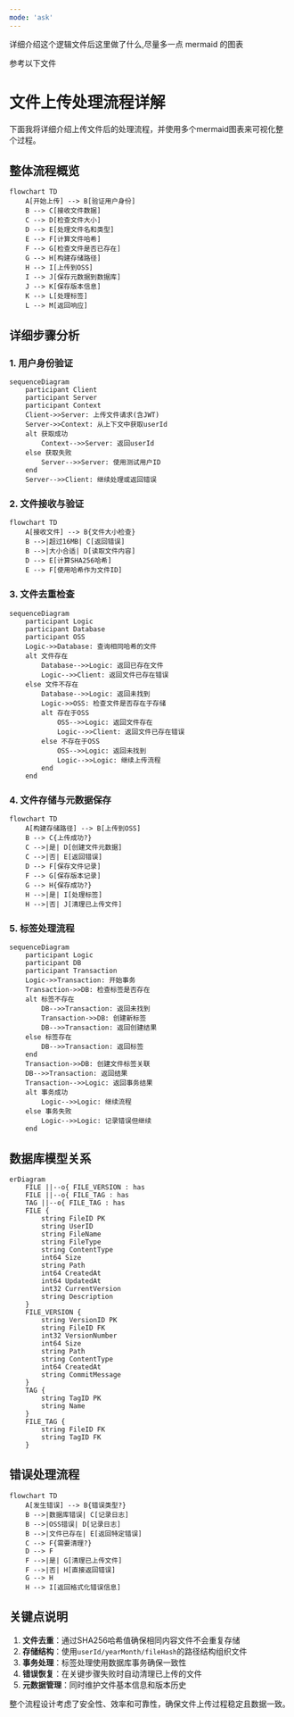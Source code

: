 ```yaml
---
mode: 'ask'
---
```


详细介绍这个逻辑文件后这里做了什么,尽量多一点 mermaid 的图表

参考以下文件

# 文件上传处理流程详解

下面我将详细介绍上传文件后的处理流程，并使用多个mermaid图表来可视化整个过程。

## 整体流程概览

```mermaid
flowchart TD
    A[开始上传] --> B[验证用户身份]
    B --> C[接收文件数据]
    C --> D[检查文件大小]
    D --> E[处理文件名和类型]
    E --> F[计算文件哈希]
    F --> G[检查文件是否已存在]
    G --> H[构建存储路径]
    H --> I[上传到OSS]
    I --> J[保存元数据到数据库]
    J --> K[保存版本信息]
    K --> L[处理标签]
    L --> M[返回响应]
```

## 详细步骤分析

### 1. 用户身份验证

```mermaid
sequenceDiagram
    participant Client
    participant Server
    participant Context
    Client->>Server: 上传文件请求(含JWT)
    Server->>Context: 从上下文中获取userId
    alt 获取成功
        Context-->>Server: 返回userId
    else 获取失败
        Server-->>Server: 使用测试用户ID
    end
    Server-->>Client: 继续处理或返回错误
```

### 2. 文件接收与验证

```mermaid
flowchart TD
    A[接收文件] --> B{文件大小检查}
    B -->|超过16MB| C[返回错误]
    B -->|大小合适| D[读取文件内容]
    D --> E[计算SHA256哈希]
    E --> F[使用哈希作为文件ID]
```

### 3. 文件去重检查

```mermaid
sequenceDiagram
    participant Logic
    participant Database
    participant OSS
    Logic->>Database: 查询相同哈希的文件
    alt 文件存在
        Database-->>Logic: 返回已存在文件
        Logic-->>Client: 返回文件已存在错误
    else 文件不存在
        Database-->>Logic: 返回未找到
        Logic->>OSS: 检查文件是否存在于存储
        alt 存在于OSS
            OSS-->>Logic: 返回文件存在
            Logic-->>Client: 返回文件已存在错误
        else 不存在于OSS
            OSS-->>Logic: 返回未找到
            Logic-->>Logic: 继续上传流程
        end
    end
```

### 4. 文件存储与元数据保存

```mermaid
flowchart TD
    A[构建存储路径] --> B[上传到OSS]
    B --> C{上传成功?}
    C -->|是| D[创建文件元数据]
    C -->|否| E[返回错误]
    D --> F[保存文件记录]
    F --> G[保存版本记录]
    G --> H{保存成功?}
    H -->|是| I[处理标签]
    H -->|否| J[清理已上传文件]
```

### 5. 标签处理流程

```mermaid
sequenceDiagram
    participant Logic
    participant DB
    participant Transaction
    Logic->>Transaction: 开始事务
    Transaction->>DB: 检查标签是否存在
    alt 标签不存在
        DB-->>Transaction: 返回未找到
        Transaction->>DB: 创建新标签
        DB-->>Transaction: 返回创建结果
    else 标签存在
        DB-->>Transaction: 返回标签
    end
    Transaction->>DB: 创建文件标签关联
    DB-->>Transaction: 返回结果
    Transaction-->>Logic: 返回事务结果
    alt 事务成功
        Logic-->>Logic: 继续流程
    else 事务失败
        Logic-->>Logic: 记录错误但继续
    end
```

## 数据库模型关系

```mermaid
erDiagram
    FILE ||--o{ FILE_VERSION : has
    FILE ||--o{ FILE_TAG : has
    TAG ||--o{ FILE_TAG : has
    FILE {
        string FileID PK
        string UserID
        string FileName
        string FileType
        string ContentType
        int64 Size
        string Path
        int64 CreatedAt
        int64 UpdatedAt
        int32 CurrentVersion
        string Description
    }
    FILE_VERSION {
        string VersionID PK
        string FileID FK
        int32 VersionNumber
        int64 Size
        string Path
        string ContentType
        int64 CreatedAt
        string CommitMessage
    }
    TAG {
        string TagID PK
        string Name
    }
    FILE_TAG {
        string FileID FK
        string TagID FK
    }
```

## 错误处理流程

```mermaid
flowchart TD
    A[发生错误] --> B{错误类型?}
    B -->|数据库错误| C[记录日志]
    B -->|OSS错误| D[记录日志]
    B -->|文件已存在| E[返回特定错误]
    C --> F{需要清理?}
    D --> F
    F -->|是| G[清理已上传文件]
    F -->|否| H[直接返回错误]
    G --> H
    H --> I[返回格式化错误信息]
```

## 关键点说明

1. **文件去重**：通过SHA256哈希值确保相同内容文件不会重复存储
2. **存储结构**：使用`userId/yearMonth/fileHash`的路径结构组织文件
3. **事务处理**：标签处理使用数据库事务确保一致性
4. **错误恢复**：在关键步骤失败时自动清理已上传的文件
5. **元数据管理**：同时维护文件基本信息和版本历史

整个流程设计考虑了安全性、效率和可靠性，确保文件上传过程稳定且数据一致。
